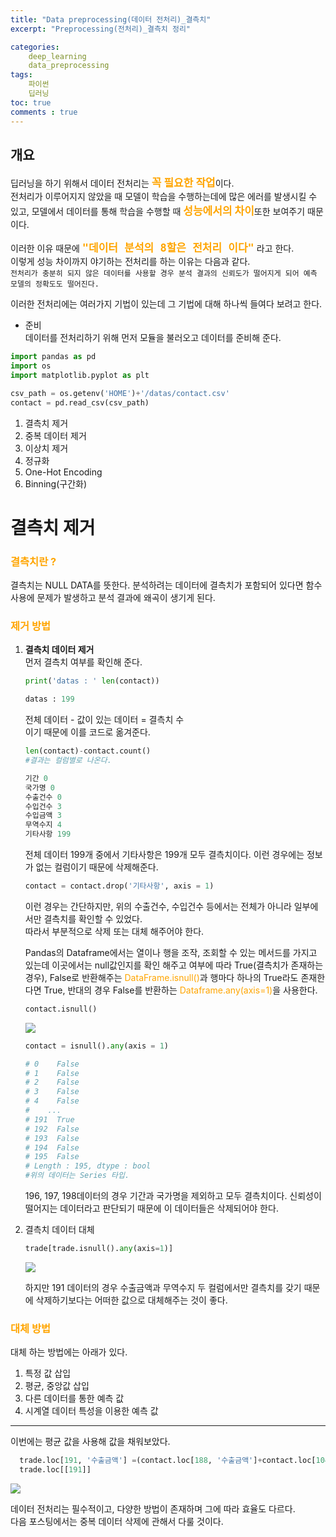 ```yaml
---
title: "Data preprocessing(데이터 전처리)_결측치"
excerpt: "Preprocessing(전처리)_결측치 정리"

categories:
    deep_learning 
    data_preprocessing
tags:
    파이썬
    딥러닝
toc: true
comments : true
---
```


## __개요__  
딥러닝을 하기 위해서 데이터 전처리는 <strong><span style = "color : orange; font-size : 17px">꼭 필요한 작업</span></strong>이다.  
전처리가 이루어지지 않았을 때 모델이 학습을 수행하는데에 많은 에러를 발생시킬 수 있고, 모델에서 데이터를 통해 학습을 수행할 때 <strong><span style = "color : orange; font-size : 17px">성능에서의 차이</span></strong>또한 보여주기 때문이다.  
  
이러한 이유 때문에 <strong><span style = "font-size : 20px ;color : Orange">`` "데이터 분석의 8할은 전처리 이다" ``</span></strong> 라고 한다.  
이렇게 성능 차이까지 야기하는 전처리를 하는 이유는 다음과 같다.  
`` 전처리가 충분히 되지 않은 데이터를 사용할 경우 분석 결과의 신뢰도가 떨어지게 되어 예측 모델의 정확도도 떨어진다. ``  

이러한 전처리에는 여러가지 기법이 있는데 그 기법에 대해 하나씩 들여다 보려고 한다.  

- 준비  
데이터를 전처리하기 위해 먼저 모듈을 불러오고 데이터를 준비해 준다.  

```python
import pandas as pd
import os
import matplotlib.pyplot as plt

csv_path = os.getenv('HOME')+'/datas/contact.csv'
contact = pd.read_csv(csv_path)
```
1. 결측치 제거
2. 중복 데이터 제거
3. 이상치 제거
4. 정규화
5. One-Hot Encoding
6. Binning(구간화)  


#  __결측치 제거__  
### <span style = "color : orange">결측치란 ?</span>  
 결측치는 NULL DATA를 뜻한다. 분석하려는 데이터에 결측치가 포함되어 있다면 함수 사용에 문제가 발생하고 분석 결과에 왜곡이 생기게 된다.  
 
### <span style = "color : orange">제거 방법 


1. <strong>결측치 데이터 제거</strong>  
   먼저 결측치 여부를 확인해 준다.  
   ```python
   print('datas : ' len(contact))

   datas : 199
   ```  
   전체 데이터 - 값이 있는 데이터 = 결측치 수  
   이기 때문에 이를 코드로 옮겨준다.  
   ```python
   len(contact)-contact.count()
   #결과는 컬럼별로 나온다.

   기간 0
   국가명 0
   수출건수 0
   수입건수 3
   수입금액 3
   무역수지 4
   기타사항 199
   ```  
   전체 데이터 199개 중에서 기타사항은 199개 모두 결측치이다. 이런 경우에는 정보가 없는 컬럼이기 때문에 삭제해준다.  

   ```python  
   contact = contact.drop('기타사항', axis = 1)
   ```  
   이런 경우는 간단하지만, 위의 수출건수, 수입건수 등에서는 전체가 아니라 일부에서만 결측치를 확인할 수 있었다.  
   따라서 부분적으로 삭제 또는 대체 해주어야 한다.  

    
     Pandas의 Dataframe에서는 열이나 행을 조작, 조회할 수 있는 메서드를 가지고 있는데 이곳에서는 null값인지를 확인 해주고 여부에 따라 True(결측치가 존재하는 경우), False로 반환해주는  <span style = "color : orange ">DataFrame.isnull()</span>과 행마다 하나의 True라도 존재한다면 True, 반대의 경우 False를 반환하는 <span style = "color : orange ">Dataframe.any(axis=1)</span>을 사용한다.  

    ```python  
    contact.isnull()  
    ```  

    <img src = "../../../assets/images/DataPreprocessing_nullData/Datapreprocessing_isnull.png">
      
    ```python
   contact = isnull().any(axis = 1)

    # 0    False
    # 1    False
    # 2    False
    # 3    False
    # 4    False
    #    ...
    # 191  True
    # 192  False
    # 193  False
    # 194  False
    # 195  False
    # Length : 195, dtype : bool
    #위의 데이터는 Series 타입.
    ```  
    196, 197, 198데이터의 경우 기간과 국가명을 제외하고 모두 결측치이다. 신뢰성이 떨어지는 데이터라고 판단되기 때문에 이 데이터들은 삭제되어야 한다.  

2. 결측치 데이터 대체
    ```python
    trade[trade.isnull().any(axis=1)]
    ```
    <img src = "../../../assets/images/DataPreprocessing_nullData/Datapreprocessing_isnullany.png">
  
    하지만 191 데이터의 경우 수출금액과 무역수지 두 컬럼에서만 결측치를 갖기 때문에 삭제하기보다는 어떠한 값으로 대체해주는 것이 좋다.  
    
### <span style = "color : orange">대체 방법</span>    
대체 하는 방법에는 아래가 있다.  
  1. 특정 값 삽입  
  2. 평균, 중앙값 삽입
  3. 다른 데이터를 통한 예측 값
  4. 시계열 데이터 특성을 이용한 예측 값  
    
-----------------------------
이번에는 평균 값을 사용해 값을 채워보았다.  

  ```python
    trade.loc[191, '수출금액'] =(contact.loc[188, '수출금액']+contact.loc[104, '수출금액'])/2
    trade.loc[[191]]
  ```
  <img src = "../../../assets/images/DataPreprocessing_nullData/Datapreprocessing_replacing.png">  
      
  데이터 전처리는 필수적이고, 다양한 방법이 존재하며 그에 따라 효율도 다르다.  
  다음 포스팅에서는 중복 데이터 삭제에 관해서 다룰 것이다.
      
    
